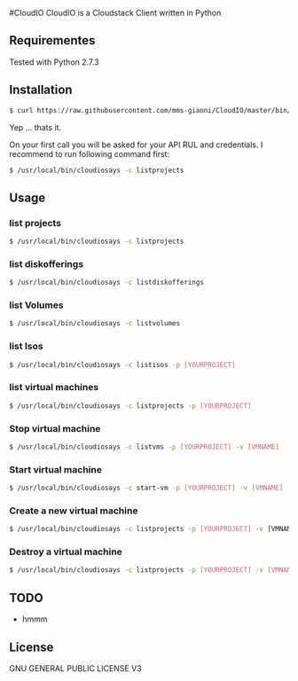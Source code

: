 #CloudIO
CloudIO is a Cloudstack Client written in Python

## Requirementes
Tested with Python 2.7.3

## Installation 
```sh
$ curl https://raw.githubusercontent.com/mms-gianni/CloudIO/master/bin/cloudiosays > /usr/local/bin/cloudiosays
```
Yep ... thats it. 

On your first call you will be asked for your API RUL and credentials. 
I recommend to run following command first:
```sh  
$ /usr/local/bin/cloudiosays -c listprojects
```

## Usage 
### list projects
```sh  
$ /usr/local/bin/cloudiosays -c listprojects
```
### list diskofferings
```sh  
$ /usr/local/bin/cloudiosays -c listdiskofferings
```
### list Volumes
```sh  
$ /usr/local/bin/cloudiosays -c listvolumes
```
### list Isos
```sh  
$ /usr/local/bin/cloudiosays -c listisos -p [YOURPROJECT]
```
### list virtual machines
```sh  
$ /usr/local/bin/cloudiosays -c listprojects -p [YOURPROJECT]
```
### Stop virtual machine
```sh  
$ /usr/local/bin/cloudiosays -c listvms -p [YOURPROJECT] -v [VMNAME]
```
### Start virtual machine
```sh  
$ /usr/local/bin/cloudiosays -c start-vm -p [YOURPROJECT] -v [VMNAME]
```
### Create a new virtual machine
```sh  
$ /usr/local/bin/cloudiosays -c listprojects -p [YOURPROJECT] -v [VMNAME without the number] 
```
### Destroy a virtual machine
```sh  
$ /usr/local/bin/cloudiosays -c listprojects -p [YOURPROJECT] -v [VMNAME]
```

## TODO
 - hmmm 

## License
GNU GENERAL PUBLIC LICENSE V3
